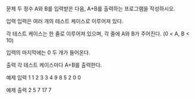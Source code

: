 문제
두 정수 A와 B를 입력받은 다음, A+B를 출력하는 프로그램을 작성하시오.

입력
입력은 여러 개의 테스트 케이스로 이루어져 있다.

각 테스트 케이스는 한 줄로 이루어져 있으며, 각 줄에 A와 B가 주어진다. (0 < A, B < 10)

입력의 마지막에는 0 두 개가 들어온다.

출력
각 테스트 케이스마다 A+B를 출력한다.

예제 입력 
1 1
2 3
3 4
9 8
5 2
0 0

예제 출력
2
5
7
17
7